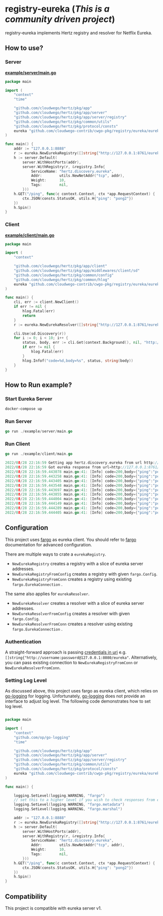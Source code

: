 # registry-eureka (*This is a community driven project*)

registry-eureka implements Hertz registry and resolver for Netflix Eureka. 

## How to use?

### Server

**[example/server/main.go](examples/server/main.go)**

```go
package main

import (
	"context"
	"time"

	"github.com/cloudwego/hertz/pkg/app"
	"github.com/cloudwego/hertz/pkg/app/server"
	"github.com/cloudwego/hertz/pkg/app/server/registry"
	"github.com/cloudwego/hertz/pkg/common/utils"
	"github.com/cloudwego/hertz/pkg/protocol/consts"
	eureka "github.com/cloudwego-contrib/cwgo-pkg/registry/eureka/eurekahertz"
)

func main() {
	addr := "127.0.0.1:8888"
	r := eureka.NewEurekaRegistry([]string{"http://127.0.0.1:8761/eureka"}, 40*time.Second)
	h := server.Default(
		server.WithHostPorts(addr),
		server.WithRegistry(r, &registry.Info{
			ServiceName: "hertz.discovery.eureka",
			Addr:        utils.NewNetAddr("tcp", addr),
			Weight:      10,
			Tags:        nil,
		}))
	h.GET("/ping", func(c context.Context, ctx *app.RequestContext) {
		ctx.JSON(consts.StatusOK, utils.H{"ping": "pong2"})
	})
	h.Spin()
}

```

### Client

**[example/client/main.go](example/client/main.go)**

```go
package main

import (
	"context"

	"github.com/cloudwego/hertz/pkg/app/client"
	"github.com/cloudwego/hertz/pkg/app/middlewares/client/sd"
	"github.com/cloudwego/hertz/pkg/common/config"
	"github.com/cloudwego/hertz/pkg/common/hlog"
	eureka "github.com/cloudwego-contrib/cwgo-pkg/registry/eureka/eurekahertz"
)

func main() {
	cli, err := client.NewClient()
	if err != nil {
		hlog.Fatal(err)
		return
	}
	r := eureka.NewEurekaResolver([]string{"http://127.0.0.1:8761/eureka"})

	cli.Use(sd.Discovery(r))
	for i := 0; i < 10; i++ {
		status, body, err := cli.Get(context.Background(), nil, "http://hertz.discovery.eureka/ping", config.WithSD(true))
		if err != nil {
			hlog.Fatal(err)
		}
		hlog.Infof("code=%d,body=%s", status, string(body))
	}
}

```

## How to Run example?

### Start Eureka Server

```bash
docker-compose up
```

### Run Server

```go
go run ./example/server/main.go
```

### Run Client

```go
go run ./example/client/main.go
```

```go
2022/08/28 22:16:59 Getting app hertz.discovery.eureka from url http://127.0.0.1:8761/eureka/apps/hertz.discovery.eureka
2022/08/28 22:16:59 Got eureka response from url=http://127.0.0.1:8761/eureka/apps/hertz.discovery.eureka
2022/08/28 22:16:59.443078 main.go:41: [Info] code=200,body={"ping":"pong2"}
2022/08/28 22:16:59.443258 main.go:41: [Info] code=200,body={"ping":"pong2"}
2022/08/28 22:16:59.443405 main.go:41: [Info] code=200,body={"ping":"pong2"}
2022/08/28 22:16:59.443548 main.go:41: [Info] code=200,body={"ping":"pong2"}
2022/08/28 22:16:59.443697 main.go:41: [Info] code=200,body={"ping":"pong2"}
2022/08/28 22:16:59.443855 main.go:41: [Info] code=200,body={"ping":"pong2"}
2022/08/28 22:16:59.444004 main.go:41: [Info] code=200,body={"ping":"pong2"}
2022/08/28 22:16:59.444149 main.go:41: [Info] code=200,body={"ping":"pong2"}
2022/08/28 22:16:59.444289 main.go:41: [Info] code=200,body={"ping":"pong2"}
2022/08/28 22:16:59.444405 main.go:41: [Info] code=200,body={"ping":"pong2"}


```

## Configuration

This project uses [fargo](https://github.com/hudl/fargo) as eureka client. You should refer to
[fargo](https://github.com/hudl/fargo) documentation for advanced configuration. 


There are multiple ways to crate a `eurekaRegistry`. 
- `NewEurekaRegistry`  creates a registry with a slice of eureka server addresses.
- `NewEurekaRegistryFromConfig` creates a registry with given `fargo.Config`.
- `NewEurekaRegistryFromConn` creates a registry using existing `fargo.EurekaConnection` .

The same also applies for `eurekaResolver`.
- `NewEurekaResolver`  creates a resolver with a slice of eureka server addresses.
- `NewEurekaResolverFromConfig`  creates a resolver with given `fargo.Config`.
- `NewEurekaResolverFromConn` creates a resolver using existing `fargo.EurekaConnection` .

### Authentication
A straight-forward approach is passing [credentials in uri](https://developer.mozilla.org/en-US/docs/Web/HTTP/Authentication#access_using_credentials_in_the_url) e.g. `[]string{"http://username:password@127.0.0.1:8080/eureka"`.
Alternatively, you can pass existing connection to `NewEurekaRegistryFromConn` or `NewEurekaResolverFromConn`.

### Setting Log Level

As discussed above, this project uses fargo as eureka client, which relies on [go-logging](github.com/op/go-logging) for logging.
Unfortunately, [go-logging](github.com/op/go-logging) does not provide an interface to adjust log level. The following code demonstrates how to set log level.
```go

package main

import (
	"context"
	"github.com/op/go-logging"
	"time"

	"github.com/cloudwego/hertz/pkg/app"
	"github.com/cloudwego/hertz/pkg/app/server"
	"github.com/cloudwego/hertz/pkg/app/server/registry"
	"github.com/cloudwego/hertz/pkg/common/utils"
	"github.com/cloudwego/hertz/pkg/protocol/consts"
	eureka "github.com/cloudwego-contrib/cwgo-pkg/registry/eureka/eurekahertz"
)

func main() {

	logging.SetLevel(logging.WARNING, "fargo")
	// set this to a higher level if you wish to check responses from eureka 
	logging.SetLevel(logging.WARNING, "fargo.metadata")
	logging.SetLevel(logging.WARNING, "fargo.marshal")

	addr := "127.0.0.1:8888"
	r := eureka.NewEurekaRegistry([]string{"http://127.0.0.1:8761/eureka"}, 40*time.Second)
	h := server.Default(
		server.WithHostPorts(addr),
		server.WithRegistry(r, &registry.Info{
			ServiceName: "hertz.discovery.eureka",
			Addr:        utils.NewNetAddr("tcp", addr),
			Weight:      10,
			Tags:        nil,
		}))
	h.GET("/ping", func(c context.Context, ctx *app.RequestContext) {
		ctx.JSON(consts.StatusOK, utils.H{"ping": "pong2"})
	})
	h.Spin()
}


```




## Compatibility

This project is compatible with eureka server v1.